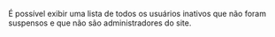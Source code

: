 É possível exibir uma lista de todos os usuários inativos que não foram suspensos e que não são administradores do site.